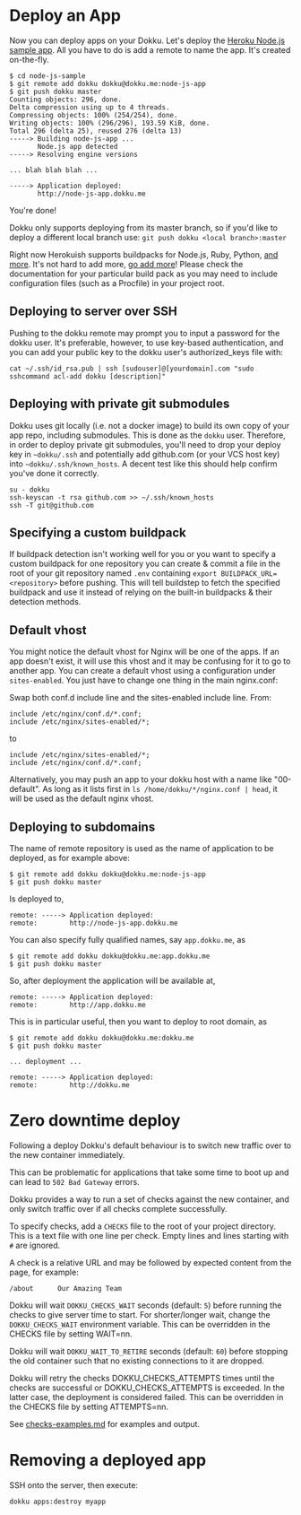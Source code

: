 # Deploy an App

Now you can deploy apps on your Dokku. Let's deploy the [Heroku Node.js sample app](https://github.com/heroku/node-js-sample). All you have to do is add a remote to name the app. It's created on-the-fly.

```
$ cd node-js-sample
$ git remote add dokku dokku@dokku.me:node-js-app
$ git push dokku master
Counting objects: 296, done.
Delta compression using up to 4 threads.
Compressing objects: 100% (254/254), done.
Writing objects: 100% (296/296), 193.59 KiB, done.
Total 296 (delta 25), reused 276 (delta 13)
-----> Building node-js-app ...
       Node.js app detected
-----> Resolving engine versions

... blah blah blah ...

-----> Application deployed:
       http://node-js-app.dokku.me
```

You're done!

Dokku only supports deploying from its master branch, so if you'd like to deploy a different local branch use: ```git push dokku <local branch>:master```

Right now Herokuish supports buildpacks for Node.js, Ruby, Python, [and more](https://github.com/gliderlabs/herokuish#buildpacks). It's not hard to add more, [go add more](https://github.com/progrium/buildstep#adding-buildpacks)!
Please check the documentation for your particular build pack as you may need to include configuration files (such as a Procfile) in your project root.

## Deploying to server over SSH

Pushing to the dokku remote may prompt you to input a password for the dokku user. It's preferable, however, to use key-based authentication, and you can add your public key to the dokku user's authorized_keys file with:

```
cat ~/.ssh/id_rsa.pub | ssh [sudouser]@[yourdomain].com "sudo sshcommand acl-add dokku [description]"
```

## Deploying with private git submodules

Dokku uses git locally (i.e. not a docker image) to build its own copy of your app repo, including submodules. This is done as the `dokku` user. Therefore, in order to deploy private git submodules, you'll need to drop your deploy key in `~dokku/.ssh` and potentially add github.com (or your VCS host key) into `~dokku/.ssh/known_hosts`. A decent test like this should help confirm you've done it correctly.

```
su - dokku
ssh-keyscan -t rsa github.com >> ~/.ssh/known_hosts
ssh -T git@github.com
```

## Specifying a custom buildpack

If buildpack detection isn't working well for you or you want to specify a custom buildpack for one repository you can create & commit a file in the root of your git repository named `.env` containing `export BUILDPACK_URL=<repository>` before pushing. This will tell buildstep to fetch the specified buildpack and use it instead of relying on the built-in buildpacks & their detection methods.

## Default vhost

You might notice the default vhost for Nginx will be one of the apps. If an app doesn't exist, it will use this vhost and it may be confusing for it to go to another app. You can create a default vhost using a configuration under `sites-enabled`. You just have to change one thing in the main nginx.conf:

Swap both conf.d include line and the sites-enabled include line. From:
```
include /etc/nginx/conf.d/*.conf;
include /etc/nginx/sites-enabled/*;
```
to
```
include /etc/nginx/sites-enabled/*;
include /etc/nginx/conf.d/*.conf;
```

Alternatively, you may push an app to your dokku host with a name like "00-default". As long as it lists first in `ls /home/dokku/*/nginx.conf | head`, it will be used as the default nginx vhost.

## Deploying to subdomains

The name of remote repository is used as the name of application to be deployed, as for example above:

    $ git remote add dokku dokku@dokku.me:node-js-app
    $ git push dokku master

Is deployed to,

    remote: -----> Application deployed:
    remote:        http://node-js-app.dokku.me

You can also specify fully qualified names, say `app.dokku.me`, as

    $ git remote add dokku dokku@dokku.me:app.dokku.me
    $ git push dokku master

So, after deployment the application will be available at,

    remote: -----> Application deployed:
    remote:        http://app.dokku.me

This is in particular useful, then you want to deploy to root domain, as

    $ git remote add dokku dokku@dokku.me:dokku.me
    $ git push dokku master

    ... deployment ...

    remote: -----> Application deployed:
    remote:        http://dokku.me

# Zero downtime deploy

Following a deploy Dokku's default behaviour is to switch new traffic over to the new container immediately.

This can be problematic for applications that take some time to boot up and can lead to `502 Bad Gateway` errors.

Dokku provides a way to run a set of checks against the new container, and only switch traffic over if all checks complete successfully.

To specify checks, add a `CHECKS` file to the root of your project directory. This is a text file with one line per check. Empty lines and lines starting with `#` are ignored.

A check is a relative URL and may be followed by expected content from the page, for example:

```
/about      Our Amazing Team
```

Dokku will wait `DOKKU_CHECKS_WAIT` seconds (default: `5`) before running the checks to give server time to start. For shorter/longer wait, change the `DOKKU_CHECKS_WAIT` environment variable.  This can be overridden in the CHECKS file by setting WAIT=nn.

Dokku will wait `DOKKU_WAIT_TO_RETIRE` seconds (default: `60`) before stopping the old container such that no existing connections to it are dropped.

Dokku will retry the checks DOKKU_CHECKS_ATTEMPTS times until the checks are successful or DOKKU_CHECKS_ATTEMPTS is exceeded.  In the latter case, the deployment is considered failed. This can be overridden in the CHECKS file by setting ATTEMPTS=nn.

See [checks-examples.md](checks-examples.md) for examples and output.

# Removing a deployed app

SSH onto the server, then execute:

```shell
dokku apps:destroy myapp
```
